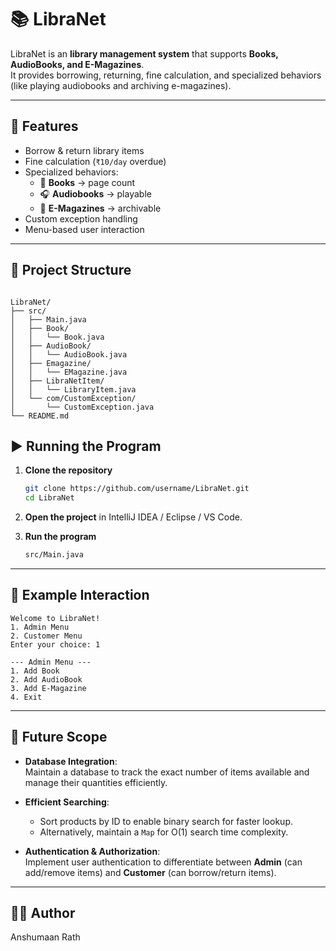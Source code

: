 


# 📚 LibraNet

LibraNet is an **library management system** that supports **Books, AudioBooks, and E-Magazines**.  
It provides borrowing, returning, fine calculation, and specialized behaviors (like playing audiobooks and archiving e-magazines).

---

## 🚀 Features
- Borrow & return library items
- Fine calculation (`₹10/day` overdue)
- Specialized behaviors:
  - 📖 **Books** → page count
  - 🎧 **Audiobooks** → playable
  - 📰 **E-Magazines** → archivable
- Custom exception handling
- Menu-based user interaction

---

## 📂 Project Structure
```

LibraNet/
├── src/
│   ├── Main.java
│   ├── Book/
│   │   └── Book.java
│   ├── AudioBook/
│   │   └── AudioBook.java
│   ├── Emagazine/
│   │   └── EMagazine.java
│   ├── LibraNetItem/
│   │   └── LibraryItem.java
│   └── com/CustomException/
│       └── CustomException.java
└── README.md

````



## ▶️ Running the Program

1. **Clone the repository**
   ```bash
   git clone https://github.com/username/LibraNet.git
   cd LibraNet
    ````

2. **Open the project** in IntelliJ IDEA / Eclipse / VS Code.

3. **Run the program**

   ```bash
   src/Main.java
   ```

---

## 🧪 Example Interaction

```
Welcome to LibraNet!
1. Admin Menu
2. Customer Menu
Enter your choice: 1

--- Admin Menu ---
1. Add Book
2. Add AudioBook
3. Add E-Magazine
4. Exit
```


---

## 🔮 Future Scope

- **Database Integration**:  
  Maintain a database to track the exact number of items available and manage their quantities efficiently.

- **Efficient Searching**:  
  - Sort products by ID to enable binary search for faster lookup.  
  - Alternatively, maintain a `Map` for O(1) search time complexity.

- **Authentication & Authorization**:  
  Implement user authentication to differentiate between **Admin** (can add/remove items) and **Customer** (can borrow/return items).

---

## 👨‍💻 Author

Anshumaan Rath






